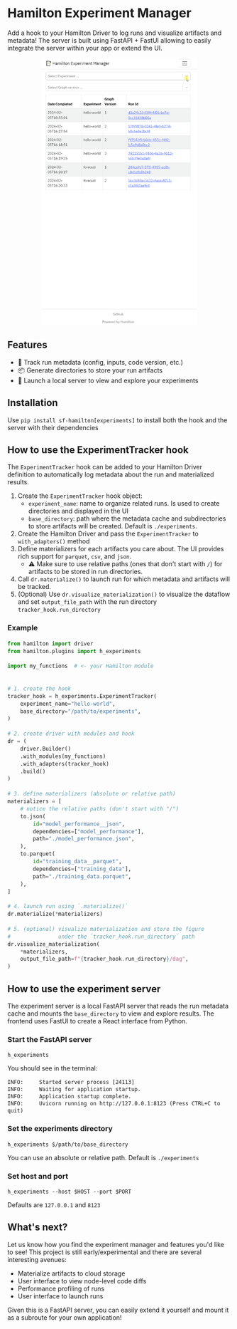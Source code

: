 # Hamilton Experiment Manager

Add a hook to your Hamilton Driver to log runs and visualize artifacts and metadata! The server is built using FastAPI + FastUI allowing to easily integrate the server within your app or extend the UI.

<p align="center">
    <img src="./showcase.gif" height=600, width=auto/>
</p>

## Features
- 📝 Track run metadata (config, inputs, code version, etc.)
- 📦 Generate directories to store your run artifacts
- 📡 Launch a local server to view and explore your experiments

## Installation
Use `pip install sf-hamilton[experiments]` to install both the hook and the server with their dependencies

## How to use the ExperimentTracker hook
The `ExperimentTracker` hook can be added to your Hamilton Driver definition to automatically log metadata about the run and materialized results.

1. Create the `ExperimentTracker` hook object:
    - `experiment_name`: name to organize related runs. Is used to create directories and displayed in the UI
    - `base_directory`: path where the metadata cache and subdirectories to store artifacts will be created. Default is `./experiments`.
2. Create the Hamilton Driver and pass the `ExperimentTracker` to `with_adapters()` method
3. Define materializers for each artifacts you care about. The UI provides rich support for `parquet`, `csv`, and `json`.
    - ⚠ Make sure to use relative paths (ones that don't start with `/`) for artifacts to be stored in run directories.
4. Call `dr.materialize()` to launch run for which metadata and artifacts will be tracked.
5. (Optional) Use `dr.visualize_materialization()` to visualize the dataflow and set `output_file_path` with the run directory `tracker_hook.run_directory`

### Example
```python
from hamilton import driver
from hamilton.plugins import h_experiments

import my_functions  # <- your Hamilton module


# 1. create the hook
tracker_hook = h_experiments.ExperimentTracker(
    experiment_name="hello-world",
    base_directory="/path/to/experiments",
)

# 2. create driver with modules and hook
dr = (
    driver.Builder()
    .with_modules(my_functions)
    .with_adapters(tracker_hook)
    .build()
)

# 3. define materializers (absolute or relative path)
materializers = [
    # notice the relative paths (don't start with "/")
    to.json(
        id="model_performance__json",
        dependencies=["model_performance"],
        path="./model_performance.json",
    ),
    to.parquet(
        id="training_data__parquet",
        dependencies=["training_data"],
        path="./training_data.parquet",
    ),
]

# 4. launch run using `.materialize()`
dr.materialize(*materializers)

# 5. (optional) visualize materialization and store the figure
#               under the `tracker_hook.run_directory` path
dr.visualize_materialization(
    *materializers,
    output_file_path=f"{tracker_hook.run_directory}/dag",
)
```

## How to use the experiment server
The experiment server is a local FastAPI server that reads the run metadata cache and mounts the `base_directory` to view and explore results. The frontend uses FastUI to create a React interface from Python.

### Start the FastAPI server
```
h_experiments
```

You should see in the terminal:
```
INFO:     Started server process [24113]
INFO:     Waiting for application startup.
INFO:     Application startup complete.
INFO:     Uvicorn running on http://127.0.0.1:8123 (Press CTRL+C to quit)
```
### Set the experiments directory
```
h_experiments $/path/to/base_directory
```

You can use an absolute or relative path. Default is `./experiments`

### Set host and port
```
h_experiments --host $HOST --port $PORT
```
Defaults are `127.0.0.1` and `8123`

## What's next?
Let us know how you find the experiment manager and features you'd like to see! This project is still early/experimental and there are several interesting avenues:
- Materialize artifacts to cloud storage
- User interface to view node-level code diffs
- Performance profiling of runs
- User interface to launch runs

Given this is a FastAPI server, you can easily extend it yourself and mount it as a subroute for your own application!
